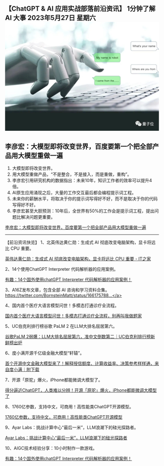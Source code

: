 【ChatGPT &amp; AI 应用实战部落前沿资讯】
1分钟了解 AI 大事
2023年5月27日  星期六
![img_8.png](..%2F03-%E7%A7%AF%E6%9E%81%E8%83%BD%E9%87%8F%2Fimg_8.png)
---

李彦宏：大模型即将改变世界，百度要第一个把全部产品用大模型重做一遍
---
1. 大模型即将改变世界。
2. 用大模型重做产品，“不是整合，不是接入，而是重做，重构”。
3. 李彦宏引用研究机构的数据指出：未来10年，知识工作者的效率可以提升4倍。
4. AI原生应用涌现之后，大量的工作交互最后都会编程提示词工程。
5. 未来你的薪酬水平，将取决于你的提示词写得好不好，而不是取决于你的代码写得好不好。
6. 李彦宏甚至大胆预测：10年后，全世界有50%的工作会是提示词工程，提出问题比解决问题更重要。

<a class="link-of-topic" href="https://mp.weixin.qq.com/s/V0CfHfUKViCRUulrUwAGCg" title="李彦宏：大模型即将改变世界，百度要第一个把全部产品用大模型重做一遍" target="_blank">李彦宏：大模型即将改变世界，百度要第一个把全部产品用大模型重做一遍</a>

---

【前沿资讯快览】
1、北英伟达黄仁勋：生成式 AI 彻底改变电脑架构，显卡将远比 CPU 重要。

<a class="link-of-topic" href="https://www.ithome.com/0/695/551.htm" title="英伟达黄仁勋：生成式 AI 彻底改变电脑架构，显卡将远比 CPU 重要 - IT之家" target="_blank">英伟达黄仁勋：生成式 AI 彻底改变电脑架构，显卡将远比 CPU 重要 - IT之家</a>


2、14个使用ChatGPT Interpreter 代码解析器的应用案例。    

<a class="link-of-topic" href="https://mp.weixin.qq.com/s/cUJkO0sEDTSNFUCth4qf3A" title="有趣：14个国外使用chatGPT  Interpreter 代码解析器的应用案例！" target="_blank">有趣：14个国外使用chatGPT  Interpreter 代码解析器的应用案例！</a>



3、A16Z发布文章，包含全部 AI 咨询和学习资料合集。
<a class="link-of-topic" href="https://twitter.com/BornsteinMatt/status/1661757881463746562" title="https://twitter.com/BornsteinMatt/status/166175788..." target="_blank">https://twitter.com/BornsteinMatt/status/166175788...</a>



4、国内首个医疗大语言模型问世！多模态打通诊疗全流程。

<a class="link-of-topic" href="https://mp.weixin.qq.com/s/wDVT4Z29eggGjiyKvhHoVQ" title="国内首个医疗大语言模型问世！多模态打通诊疗全流程，别再叫我做题家" target="_blank">国内首个医疗大语言模型问世！多模态打通诊疗全流程，别再叫我做题家</a>    



5、UC伯克利排行榜谷歌 PaLM 2 在LLM大排名屈居第六。

<a class="link-of-topic" href="https://mp.weixin.qq.com/s/iKARHNklT7gPr8xIR0wAgg" title="谷歌PaLM 2弱爆：LLM大排名屈居第六，准中文倒数第二｜UC伯克利排行榜新鲜榜出炉" target="_blank">谷歌PaLM 2弱爆：LLM大排名屈居第六，准中文倒数第二｜UC伯克利排行榜新鲜榜出炉</a>    



6、度小满开源千亿级金融大模型“轩辕”。

<a class="link-of-topic" href="https://mp.weixin.qq.com/s/cQ72KvOhYf6Cojzn2l35dQ" title="首个开源中文金融大模型来了！解释授信额度、计算收益率、决策参考样样通，来自度小满｜附下载" target="_blank">首个开源中文金融大模型来了！解释授信额度、计算收益率、决策参考样样通，来自度小满｜附下载</a>



7、开源「原驼」爆火，iPhone都能微调大模型了。

<a class="link-of-topic" href="https://mp.weixin.qq.com/s/VPoITOHY9AXy5lxT3BzXpg" title="得分逼近ChatGPT，人类难以分辨！开源「原驼」爆火，iPhone都能微调大模型了" target="_blank">得分逼近ChatGPT，人类难以分辨！开源「原驼」爆火，iPhone都能微调大模型了</a>   



8、1760亿参数，支持中文，可商用！高性能类ChatGPT开源模型。

<a class="link-of-topic" href="https://mp.weixin.qq.com/s/maqqdc8UOOrrDmMKsbFOhQ" title="1760亿参数，支持中文，可商用！高性能类ChatGPT开源模型" target="_blank">1760亿参数，支持中文，可商用！高性能类ChatGPT开源模型</a>



9、Ayar Labs：挑战计算中心“最后一米”，LLM浪潮下的硅光探路者。

<a class="link-of-topic" href="https://mp.weixin.qq.com/s/7-nQLvS8Od2TXinFnpmf8g" title="Ayar Labs：挑战计算中心“最后一米”，LLM浪潮下的硅光探路者" target="_blank">Ayar Labs：挑战计算中心“最后一米”，LLM浪潮下的硅光探路者</a>   



10、AIGC技术经验分享：10小时制作一款游戏。

<a class="link-of-topic" href="https://mp.weixin.qq.com/s/cUJkO0sEDTSNFUCth4qf3A" title="有趣：14个国外使用chatGPT  Interpreter 代码解析器的应用案例！" target="_blank">有趣：14个国外使用chatGPT  Interpreter 代码解析器的应用案例！</a>    






